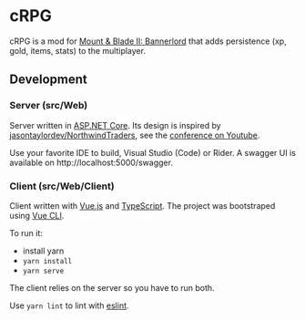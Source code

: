 # cRPG

cRPG is a mod for [Mount & Blade II: Bannerlord](https://store.steampowered.com/app/261550/Mount__Blade_II_Bannerlord)
that adds persistence (xp, gold, items, stats) to the multiplayer.

## Development

### Server (src/Web)

Server written in [ASP.NET Core](https://docs.microsoft.com/en-us/aspnet/core).
Its design is inspired by [jasontaylordev/NorthwindTraders](https://github.com/jasontaylordev/NorthwindTraders),
see the [conference on Youtube](www.youtube.com/watch?v=Zygw4UAxCdg).

Use your favorite IDE to build, Visual Studio (Code) or Rider. A swagger UI is available on http://localhost:5000/swagger.

### Client (src/Web/Client)

Client written with [Vue.js](https://vuejs.org) and [TypeScript](https://www.typescriptlang.org).
The project was bootstraped using [Vue CLI](https://cli.vuejs.org).

To run it:
- install yarn
- `yarn install`
- `yarn serve`

The client relies on the server so you have to run both.

Use `yarn lint` to lint with [eslint](https://eslint.org).
